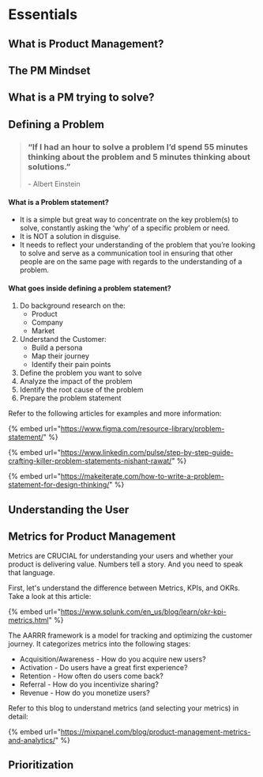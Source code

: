 # Essentials

## What is Product Management?

## The PM Mindset

## What is a PM trying to solve?

## Defining a Problem

> ### “If I had an hour to solve a problem I’d spend 55 minutes thinking about the problem and 5 minutes thinking about solutions.”
>
> \- Albert Einstein

#### What is a Problem statement?

* It is a simple but great way to concentrate on the key problem(s) to solve, constantly asking the ‘why’ of a specific problem or need.
* It is NOT a solution in disguise.
* It needs to reflect your understanding of the problem that you’re looking to solve and serve as a communication tool in ensuring that other people are on the same page with regards to the understanding of a problem.

#### What goes inside defining a problem statement?

1. Do background research on the:
   * Product
   * Company
   * Market
2. Understand the Customer:
   * Build a persona
   * Map their journey
   * Identify their pain points
3. Define the problem you want to solve
4. Analyze the impact of the problem
5. Identify the root cause of the problem
6. Prepare the problem statement

Refer to the following articles for examples and more information:

{% embed url="https://www.figma.com/resource-library/problem-statement/" %}

{% embed url="https://www.linkedin.com/pulse/step-by-step-guide-crafting-killer-problem-statements-nishant-rawat/" %}

{% embed url="https://makeiterate.com/how-to-write-a-problem-statement-for-design-thinking/" %}

## Understanding the User

## Metrics for Product Management

Metrics are CRUCIAL for understanding your users and whether your product is delivering value. Numbers tell a story. And you need to speak that language.

First, let's understand the difference between Metrics, KPIs, and OKRs. Take a look at this article:

{% embed url="https://www.splunk.com/en_us/blog/learn/okr-kpi-metrics.html" %}

The AARRR framework is a model for tracking and optimizing the customer journey. It categorizes metrics into the following stages:

* Acquisition/Awareness - How do you acquire new users?
* Activation - Do users have a great first experience?
* Retention - How often do users come back?
* Referral - How do you incentivize sharing?
* Revenue - How do you monetize users?

Refer to this blog to understand metrics (and selecting your metrics) in detail:

{% embed url="https://mixpanel.com/blog/product-management-metrics-and-analytics/" %}

## Prioritization
